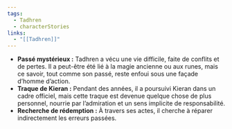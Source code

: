 ```yaml
---
tags:
  - Tadhren
  - characterStories
links:
  - "[[Tadhren]]"
---
```


- **Passé mystérieux :** 
    Tadhren a vécu une vie difficile, faite de conflits et de pertes. Il a peut-être été lié à la magie ancienne ou aux runes, mais ce savoir, tout comme son passé, reste enfoui sous une façade d’homme d’action.
- **Traque de Kieran :** 
    Pendant des années, il a poursuivi Kieran dans un cadre officiel, mais cette traque est devenue quelque chose de plus personnel, nourrie par l’admiration et un sens implicite de responsabilité.
- **Recherche de rédemption :** 
    À travers ses actes, il cherche à réparer indirectement les erreurs passées.
